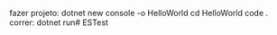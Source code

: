 fazer projeto: 
dotnet new console -o HelloWorld
cd HelloWorld
code .
correr:
dotnet run#   E S T e s t  
 